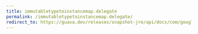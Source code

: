 ```yaml
---
title: immutabletypetoinstancemap.delegate
permalink: /immutabletypetoinstancemap.delegate/
redirect_to: https://guava.dev/releases/snapshot-jre/api/docs/com/google/common/reflect/ImmutableTypeToInstanceMap.html#delegate--
---
```

